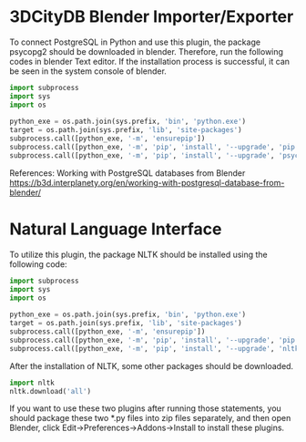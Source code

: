 # 3DCityDB Blender Importer/Exporter
To connect PostgreSQL in Python and use this plugin, the package psycopg2 should be downloaded in blender. 
Therefore, run the following codes in blender Text editor.
If the installation process is successful, it can be seen in the system console of blender.
```python
import subprocess
import sys
import os
 
python_exe = os.path.join(sys.prefix, 'bin', 'python.exe')
target = os.path.join(sys.prefix, 'lib', 'site-packages')
subprocess.call([python_exe, '-m', 'ensurepip'])
subprocess.call([python_exe, '-m', 'pip', 'install', '--upgrade', 'pip'])
subprocess.call([python_exe, '-m', 'pip', 'install', '--upgrade', 'psycopg2-binary', '-t', target])
```
References: 
Working with PostgreSQL databases from Blender
https://b3d.interplanety.org/en/working-with-postgresql-database-from-blender/
# Natural Language Interface
To utilize this plugin, the package NLTK should be installed using the following code:
```python
import subprocess
import sys
import os
 
python_exe = os.path.join(sys.prefix, 'bin', 'python.exe')
target = os.path.join(sys.prefix, 'lib', 'site-packages')
subprocess.call([python_exe, '-m', 'ensurepip'])
subprocess.call([python_exe, '-m', 'pip', 'install', '--upgrade', 'pip'])
subprocess.call([python_exe, '-m', 'pip', 'install', '--upgrade', 'nltk', '-t', target])
```
After the installation of NLTK, some other packages should be downloaded.
```python
import nltk
nltk.download('all')
```
If you want to use these two plugins after running those statements, you should package these two \*.py files into zip files separately, and then open Blender, click Edit->Preferences->Addons->Install to install these plugins.
